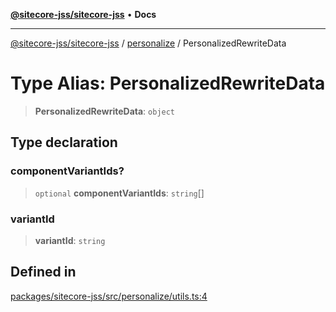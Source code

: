 [**@sitecore-jss/sitecore-jss**](../../README.md) • **Docs**

***

[@sitecore-jss/sitecore-jss](../../README.md) / [personalize](../README.md) / PersonalizedRewriteData

# Type Alias: PersonalizedRewriteData

> **PersonalizedRewriteData**: `object`

## Type declaration

### componentVariantIds?

> `optional` **componentVariantIds**: `string`[]

### variantId

> **variantId**: `string`

## Defined in

[packages/sitecore-jss/src/personalize/utils.ts:4](https://github.com/Sitecore/jss/blob/9cd15ca25619b116ad9c500eef4ef2dc9023209b/packages/sitecore-jss/src/personalize/utils.ts#L4)
